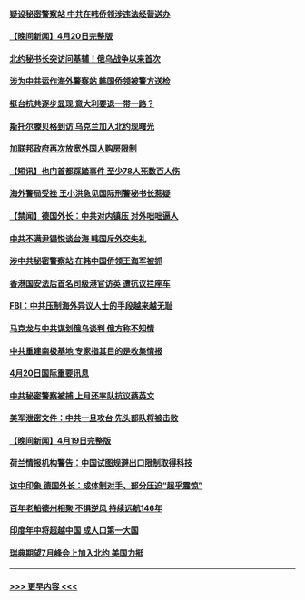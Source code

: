 #### [疑设秘密警察站 中共在韩侨领涉违法经营送办](../pages/prog202/a103695712.md?t=04211243) 
#### [【晚间新闻】4月20日完整版](../pages/prog202/a103695709.md?t=04211243) 
#### [北约秘书长突访问基辅！俄乌战争以来首次](../pages/prog202/a103695718.md?t=04211243) 
#### [涉为中共运作海外警察站 韩国侨领被警方送检](../pages/prog202/a103695618.md?t=04211243) 
#### [挺台抗共逐步显现 意大利要退一带一路？](../pages/prog202/a103695625.md?t=04211243) 
#### [斯托尔滕贝格到访 乌克兰加入北约现曙光](../pages/prog202/a103695613.md?t=04211243) 
#### [加联邦政府再次放宽外国人购房限制](../pages/prog202/a103695542.md?t=04211243) 
#### [【短讯】也门首都踩踏事件 至少78人死数百人伤](../pages/prog202/a103695433.md?t=04211243) 
#### [海外警局受挫 王小洪急见国际刑警秘书长惹疑](../pages/prog202/a103695472.md?t=04211243) 
#### [【禁闻】德国外长：中共对内镇压 对外咄咄逼人](../pages/prog202/a103695391.md?t=04211243) 
#### [中共不满尹锡悦谈台海 韩国斥外交失礼](../pages/prog202/a103695437.md?t=04211243) 
#### [涉中共秘密警察站 在韩中国侨领王海军被抓](../pages/prog202/a103695286.md?t=04211243) 
#### [香港国安法后首名司级港官访英 遭抗议拦座车](../pages/prog202/a103695186.md?t=04211243) 
#### [FBI：中共压制海外异议人士的手段越来越无耻](../pages/prog202/a103695190.md?t=04211243) 
#### [马克龙与中共谋划俄乌谈判 俄方称不知情](../pages/prog202/a103695177.md?t=04211243) 
#### [中共重建南极基地 专家指其目的是收集情报](../pages/prog202/a103695182.md?t=04211243) 
#### [4月20日国际重要讯息](../pages/prog202/a103695173.md?t=04211243) 
#### [中共秘密警察被捕 上月还率队抗议蔡英文](../pages/prog202/a103695117.md?t=04211243) 
#### [美军泄密文件：中共一旦攻台 先头部队将被击败](../pages/prog202/a103695114.md?t=04211243) 
#### [【晚间新闻】4月19日完整版](../pages/prog202/a103694922.md?t=04211243) 
#### [荷兰情报机构警告：中国试图规避出口限制取得科技](../pages/prog202/a103695030.md?t=04211243) 
#### [访中印象 德国外长：成体制对手、部分压迫“超乎震惊”](../pages/prog202/a103694963.md?t=04211243) 
#### [百年老船德州相聚 不惧逆风 持续远航146年](../pages/prog202/a103694873.md?t=04211243) 
#### [印度年中将超越中国 成人口第一大国](../pages/prog202/a103694867.md?t=04211243) 
#### [瑞典期望7月峰会上加入北约 美国力挺](../pages/prog202/a103694864.md?t=04211243) 

----
#### [ >>> 更早内容 <<< ](../indexes/prog202-earlier.md)
